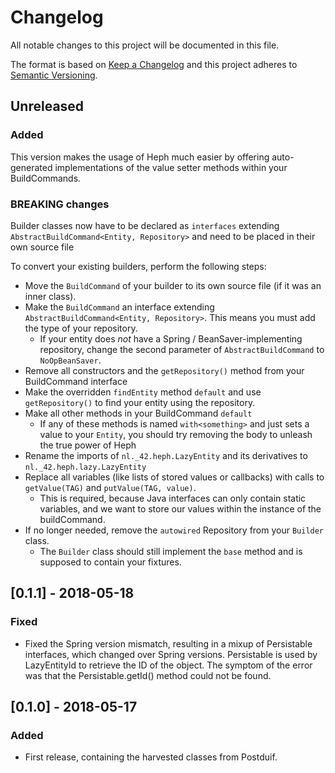 # Changelog
All notable changes to this project will be documented in this file.

The format is based on [Keep a Changelog](http://keepachangelog.com/en/1.0.0/)
and this project adheres to [Semantic Versioning](http://semver.org/spec/v2.0.0.html).

## Unreleased
### Added
This version makes the usage of Heph much easier by offering auto-generated implementations of the value setter methods within your BuildCommands.

### BREAKING changes
Builder classes now have to be declared as `interfaces` extending `AbstractBuildCommand<Entity, Repository>` and need to be placed in their own source file

To convert your existing builders, perform the following steps:
- Move the `BuildCommand` of your builder to its own source file (if it was an inner class). 
- Make the `BuildCommand` an interface extending `AbstractBuildCommand<Entity, Repository>`. This means you must add the type of your repository.
  - If your entity does *not* have a Spring / BeanSaver-implementing repository, change the second parameter of `AbstractBuildCommand` to `NoOpBeanSaver`.
- Remove all constructors and the `getRepository()` method from your BuildCommand interface
- Make the overridden `findEntity` method `default` and use `getRepository()` to find your entity using the repository.
- Make all other methods in your BuildCommand `default`
  - If any of these methods is named `with<something>` and just sets a value to your `Entity`, you should try removing the body to unleash the true power of Heph
- Rename the imports of `nl._42.heph.LazyEntity` and its derivatives to `nl._42.heph.lazy.LazyEntity`
- Replace all variables (like lists of stored values or callbacks) with calls to `getValue(TAG)` and `putValue(TAG, value)`. 
  - This is required, because Java interfaces can only contain static variables, and we want to store our values within the instance of the buildCommand.
- If no longer needed, remove the `autowired` Repository from your `Builder` class. 
  - The `Builder` class should still implement the `base` method and is supposed to contain your fixtures. 

## [0.1.1] - 2018-05-18
### Fixed
- Fixed the Spring version mismatch, resulting in a mixup of Persistable interfaces, which changed over Spring versions. Persistable is used by LazyEntityId to retrieve the ID of the object. The symptom of the error was that the Persistable.getId() method could not be found.

## [0.1.0] - 2018-05-17
### Added
- First release, containing the harvested classes from Postduif. 